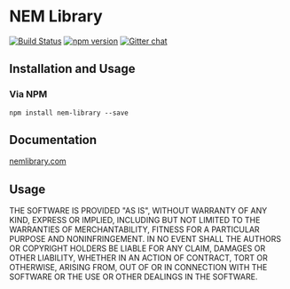 # NEM Library

[![Build Status](https://travis-ci.org/aleixmorgadas/nem-library-ts.svg?branch=master)](https://travis-ci.org/aleixmorgadas/nem-library)
[![npm version](https://badge.fury.io/js/nem-library.svg)](https://badge.fury.io/js/nem-library)
[![Gitter chat](https://badges.gitter.im/nem-library-ts/Lobby.svg)](https://gitter.im/nem-library-ts/)

## Installation and Usage

### Via NPM

`npm install nem-library --save`

## Documentation
 
[nemlibrary.com](http://nemlibrary.com)

## Usage

THE SOFTWARE IS PROVIDED "AS IS", WITHOUT WARRANTY OF ANY KIND, EXPRESS OR
IMPLIED, INCLUDING BUT NOT LIMITED TO THE WARRANTIES OF MERCHANTABILITY, FITNESS
FOR A PARTICULAR PURPOSE AND NONINFRINGEMENT. IN NO EVENT SHALL THE AUTHORS OR
COPYRIGHT HOLDERS BE LIABLE FOR ANY CLAIM, DAMAGES OR OTHER LIABILITY, WHETHER
IN AN ACTION OF CONTRACT, TORT OR OTHERWISE, ARISING FROM, OUT OF OR IN
CONNECTION WITH THE SOFTWARE OR THE USE OR OTHER DEALINGS IN THE SOFTWARE.